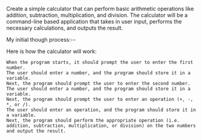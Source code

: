 Create a simple calculator that can perform basic arithmetic operations like addition, subtraction, multiplication, and division. 
The calculator will be a command-line based application that takes in user input, performs the necessary calculations, and outputs the result.

My initial though process:--

Here is how the calculator will work:

    When the program starts, it should prompt the user to enter the first number.
    The user should enter a number, and the program should store it in a variable.
    Next, the program should prompt the user to enter the second number.
    The user should enter a number, and the program should store it in a variable.
    Next, the program should prompt the user to enter an operation (+, -, *, or /).
    The user should enter an operation, and the program should store it in a variable.
    Next, the program should perform the appropriate operation (i.e. addition, subtraction, multiplication, or division) on the two numbers and output the result.

